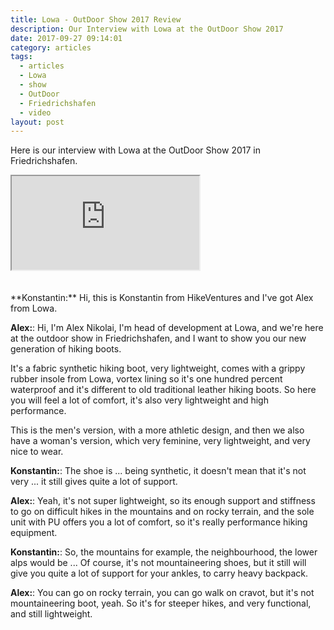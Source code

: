```yaml
---
title: Lowa - OutDoor Show 2017 Review
description: Our Interview with Lowa at the OutDoor Show 2017
date: 2017-09-27 09:14:01
category: articles
tags:
  - articles
  - Lowa
  - show
  - OutDoor
  - Friedrichshafen
  - video
layout: post
---
```


Here is our interview with Lowa at the OutDoor Show 2017 in Friedrichshafen.

<div class="embed-responsive embed-responsive-16by9">
    <iframe class="embed-responsive-item" src="https://www.youtube-nocookie.com/embed/1tIWQKy5MOE"></iframe>
</div>
<br>
<!--more-->
<div id="amzn-assoc-ad-cc781bfd-577f-4efb-9da6-75cb9fc7d1c2"></div><script async src="//z-na.amazon-adsystem.com/widgets/onejs?MarketPlace=US&adInstanceId=cc781bfd-577f-4efb-9da6-75cb9fc7d1c2"></script><br>
**Konstantin:**	Hi, this is Konstantin from HikeVentures and I've got Alex from Lowa.

**Alex:**:	Hi, I'm Alex Nikolai, I'm head of development at Lowa, and we're here at the outdoor show in Friedrichshafen, and I want to show you our new generation of hiking boots.

It's a fabric synthetic hiking boot, very lightweight, comes with a grippy rubber insole from Lowa, vortex lining so it's one hundred percent waterproof and it's different to old traditional leather hiking boots. So here you will feel a lot of comfort, it's also very lightweight and high performance.

This is the men's version, with a more athletic design, and then we also have a woman's version, which very feminine, very lightweight, and very nice to wear.

**Konstantin:**:	The shoe is ... being synthetic, it doesn't mean that it's not very ... it still gives quite a lot of support.

**Alex:**:	Yeah, it's not super lightweight, so its enough support and stiffness to go on difficult hikes in the mountains and on rocky terrain, and the sole unit with PU offers you a lot of comfort, so it's really performance hiking equipment.

**Konstantin:**:	So, the mountains for example, the neighbourhood, the lower alps would be ... Of course, it's not mountaineering shoes, but it still will give you quite a lot of support for your ankles, to carry heavy backpack.

**Alex:**:	You can go on rocky terrain, you can go walk on cravot, but it's not mountaineering boot, yeah. So it's for steeper hikes, and very functional, and still lightweight.
